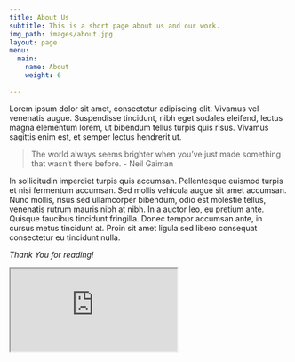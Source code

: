```yaml
---
title: About Us
subtitle: This is a short page about us and our work.
img_path: images/about.jpg
layout: page
menu:
  main:
    name: About
    weight: 6

---
```

Lorem ipsum dolor sit amet, consectetur adipiscing elit. Vivamus vel venenatis augue. Suspendisse tincidunt, nibh eget sodales eleifend, lectus magna elementum lorem, ut bibendum tellus turpis quis risus. Vivamus sagittis enim est, et semper lectus hendrerit ut.

> The world always seems brighter when you’ve just made something that wasn’t there before. - Neil Gaiman

In sollicitudin imperdiet turpis quis accumsan. Pellentesque euismod turpis et nisi fermentum accumsan. Sed mollis vehicula augue sit amet accumsan. Nunc mollis, risus sed ullamcorper bibendum, odio est molestie tellus, venenatis rutrum mauris nibh at nibh. In a auctor leo, eu pretium ante. Quisque faucibus tincidunt fringilla. Donec tempor accumsan ante, in cursus metus tincidunt at. Proin sit amet ligula sed libero consequat consectetur eu tincidunt nulla.

_Thank You for reading!_

<div class="embed-responsive embed-responsive-16by9">
<iframe class="embed-responsive-item" src="https://www.youtube.com/watch?v=sM-mTw3GsqM&t=4s" allowfullscreen></iframe>
</div>